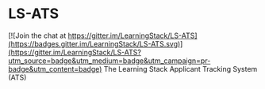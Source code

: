# LS-ATS

[![Join the chat at https://gitter.im/LearningStack/LS-ATS](https://badges.gitter.im/LearningStack/LS-ATS.svg)](https://gitter.im/LearningStack/LS-ATS?utm_source=badge&utm_medium=badge&utm_campaign=pr-badge&utm_content=badge)
The Learning Stack Applicant Tracking System (ATS)
